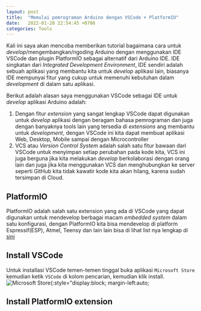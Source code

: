 ```yaml
---
layout: post
title:  "Memulai pemrograman Arduino dengan VSCode + PlatformIO"
date:   2022-01-28 22:54:45 +0700
categories: Tools
---
```


Kali ini saya akan mencoba memberikan tutorial bagaimana cara untuk _develop_/mengembangkan/ngoding Arduino dengan menggunakan IDE VSCode dan plugin PlatformIO sebagai alternatif dari Arduino IDE. IDE singkatan dari _Integrated Development Environment_, IDE sendiri adalah sebuah aplikasi yang membantu kita untuk _develop_ aplikasi lain, biasanya IDE mempunyai fitur yang cukup untuk memenuhi kebutuhan dalam _development_ di dalam satu aplikasi.

Berikut adalah alasan saya menggunakan VSCode sebagai IDE untuk _develop_ aplikasi Arduino adalah: 
1. Dengan fitur _extension_ yang sangat lengkap VSCode dapat digunakan untuk _develop_ aplikasi dengan beragam bahasa pemrograman dan juga dengan banyaknya tools lain yang tersedia di _extensions_ ang membantu untuk _development_, dengan VSCode ini kita dapat membuat aplikasi Web, Desktop, Mobile sampai dengan Microcontroller 
2. VCS atau _Version Control System_ adalah salah satu fitur bawaan dari VSCode untuk menyimpan setiap perubahan pada kode kita, VCS ini juga berguna jika kita melakukan _develop_ berkolaborasi dengan orang lain dan juga jika kita menggunakan VCS dan menghubungkan ke server seperti GitHub kita tidak kawatir kode kita akan hilang, karena sudah tersimpan di Cloud.

## PlatformIO
PlatformIO adalah salah satu extension yang ada di VSCode yang dapat digunakan untuk mendevelop berbagai macam _embedded system_ dalam satu konfigurasi, dengan PlatformIO kita bisa mendevelop di platform Espressif(ESP), Atmel, Teensy dan lain lain bisa di lihat list nya lengkap di [sini](https://docs.platformio.org/en/latest/platforms/index.html#embedded)

## Install VSCode
Untuk installasi VSCode temen-temen tinggal buka aplikasi `Microsoft Store` kemudian ketik `VSCode` di kolom pencarian, kemudian klik install.
![Microsoft Store](/assets/2022-01-28-arduino-vscode-platformio/msstore.png){:style="display:block; margin-left:auto;

## Install PlatformIO extension
